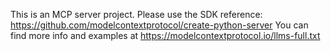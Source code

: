 <!-- Use this file to provide workspace-specific custom instructions to Copilot. For more details, visit https://code.visualstudio.com/docs/copilot/copilot-customization#_use-a-githubcopilotinstructionsmd-file -->

This is an MCP server project. Please use the SDK reference: https://github.com/modelcontextprotocol/create-python-server
You can find more info and examples at https://modelcontextprotocol.io/llms-full.txt
